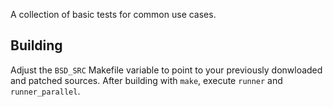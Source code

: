 A collection of basic tests for common use cases.

## Building
Adjust the `BSD_SRC` Makefile variable to point to your previously donwloaded and patched sources.
After building with `make`, execute `runner` and `runner_parallel`.
